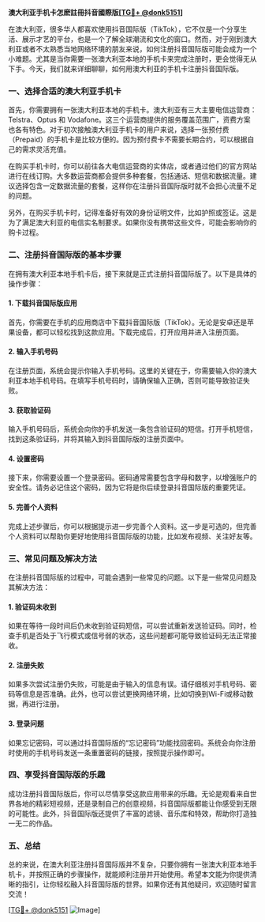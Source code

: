 **澳大利亚手机卡怎麽註冊抖音國際版[[TG💪+ @donk5151](https://t.me/s/donk5151)]**

在澳大利亚，很多华人都喜欢使用抖音国际版（TikTok），它不仅是一个分享生活、展示才艺的平台，也是一个了解全球潮流和文化的窗口。然而，对于刚到澳大利亚或者不太熟悉当地网络环境的朋友来说，如何注册抖音国际版可能会成为一个小难题。尤其是当你需要一张澳大利亚本地的手机卡来完成注册时，更会觉得无从下手。今天，我们就来详细聊聊，如何用澳大利亚的手机卡注册抖音国际版。

### 一、选择合适的澳大利亚手机卡

首先，你需要拥有一张澳大利亚本地的手机卡。澳大利亚有三大主要电信运营商：Telstra、Optus 和 Vodafone。这三个运营商提供的服务覆盖范围广，资费方案也各有特色。对于初次接触澳大利亚手机卡的用户来说，选择一张预付费（Prepaid）的手机卡是比较方便的。因为预付费卡不需要长期合约，可以根据自己的需求灵活充值。

在购买手机卡时，你可以前往各大电信运营商的实体店，或者通过他们的官方网站进行在线订购。大多数运营商都会提供多种套餐，包括通话、短信和数据流量。建议选择包含一定数据流量的套餐，这样你在注册抖音国际版时就不会担心流量不足的问题。

另外，在购买手机卡时，记得准备好有效的身份证明文件，比如护照或签证。这是为了满足澳大利亚的电信实名制要求。如果你没有携带这些文件，可能会影响你的购卡过程。

### 二、注册抖音国际版的基本步骤

在拥有澳大利亚本地手机卡后，接下来就是正式注册抖音国际版了。以下是具体的操作步骤：

#### 1. 下载抖音国际版应用

首先，你需要在手机的应用商店中下载抖音国际版（TikTok）。无论是安卓还是苹果设备，都可以轻松找到这款应用。下载完成后，打开应用并进入注册页面。

#### 2. 输入手机号码

在注册页面，系统会提示你输入手机号码。这里的关键在于，你需要输入你的澳大利亚本地手机号码。在填写手机号码时，请确保输入正确，否则可能导致验证失败。

#### 3. 获取验证码

输入手机号码后，系统会向你的手机发送一条包含验证码的短信。打开手机短信，找到这条验证码，并将其输入到抖音国际版的注册页面中。

#### 4. 设置密码

接下来，你需要设置一个登录密码。密码通常需要包含字母和数字，以增强账户的安全性。请务必记住这个密码，因为它将是你后续登录抖音国际版的重要凭证。

#### 5. 完善个人资料

完成上述步骤后，你可以根据提示进一步完善个人资料。这一步是可选的，但完善个人资料可以帮助你更好地使用抖音国际版的功能，比如发布视频、关注好友等。

### 三、常见问题及解决方法

在注册抖音国际版的过程中，可能会遇到一些常见的问题。以下是一些常见问题及其解决方法：

#### 1. 验证码未收到

如果在等待一段时间后仍未收到验证码短信，可以尝试重新发送验证码。同时，检查手机是否处于飞行模式或信号弱的状态，这些问题都可能导致验证码无法正常接收。

#### 2. 注册失败

如果多次尝试注册仍失败，可能是由于输入的信息有误。请仔细核对手机号码、密码等信息是否准确。此外，也可以尝试更换网络环境，比如切换到Wi-Fi或移动数据，再进行注册。

#### 3. 登录问题

如果忘记密码，可以通过抖音国际版的“忘记密码”功能找回密码。系统会向你注册时使用的手机号码发送一条重置密码的链接，按照提示操作即可。

### 四、享受抖音国际版的乐趣

成功注册抖音国际版后，你可以尽情享受这款应用带来的乐趣。无论是观看来自世界各地的精彩短视频，还是录制自己的创意视频，抖音国际版都能让你感受到无限的可能性。此外，抖音国际版还提供了丰富的滤镜、音乐库和特效，帮助你打造独一无二的作品。

### 五、总结

总的来说，在澳大利亚注册抖音国际版并不复杂，只要你拥有一张澳大利亚本地手机卡，并按照正确的步骤操作，就能顺利注册并开始使用。希望本文能为你提供清晰的指引，让你轻松融入抖音国际版的世界。如果你还有其他疑问，欢迎随时留言交流！

[[TG💪+ @donk5151](https://t.me/s/donk5151) ![Image](https://i.postimg.cc/rwNCRYN7/Snipaste-2025-04-30-17-27-05.png)]